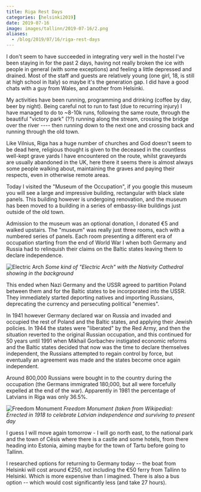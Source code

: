 ```yaml
--- 
title: Riga Rest Days
categories: [helsinki2019]
date: 2019-07-16
image: images/tallinn/2019-07-16/2.png
aliases:
  - /blog/2019/07/16/riga-rest-days
---
```


I don't seem to have succeeded in integrating very well in the hostel I've
been staying in for the past 2 days, having not really broken the ice with
people in general (with some exceptions) and feeling a little depressed and
drained. Most of the staff and guests are relatively young (one girl, 18, is 
still at high school in Italy) so maybe it's the generation gap. I did have a
good chats with a guy from Wales, and another from Helsinki.

My activities have been running, programming and drinking (coffee by day, beer
by night). Being careful not to run to fast (due to recurring injury) I have
managed to do to ~8-10k runs, following the same route, through the beautiful
"victory park" (??) running along the stream, crossing the bridge over the
river ---- then running down to the next one and crossing back and running
through the old
town.

Like Vilnius, Riga has a huge number of churches and God doesn't seem to be
dead here, religious thought is given to the deceased in the countless
well-kept grave yards I have encountered on the route, whilst graveyards are
usually abandoned in the UK, here there it seems there is almost always some
people walking about, maintaining the graves and paying their respects, even
in otherwise remote areas.

Today I visited the "Museum of the Occupation", if you google this museum you
will see a large and impressive building, rectangular with black slate panels.
This building however is undergoing renovation, and the museum has been moved
to a building in a series of embassy-like buildings just outside of the old
town.

Admission to the museum was an optional donation, I donated €5 and walked
upstairs. The "museum" was really just three rooms, each with a numbered
series of panels. Each room presenting a different era of occupation starting
from the end of World War I when both Germany and Russia had to relinquish
their claims on the Baltic states leaving them to declare independence.

![Electric Arch](/images/tallinn/2019-07-16/1.JPG)
*Some kind of "Electric Arch" with the Nativity Cathedral showing in the
background*

This ended when Nazi Germany and the USSR agreed to partition Poland
between them and for the Baltic states to be incorporated into the USSR. They
immediately started deporting natives and importing Russians, deprecating the
currency and persecuting political "enemies".

In 1941 however Germany declared war on Russia and invaded and occupied the
rest of Poland and the Baltic states, and applying their Jewish policies. In
1944 the states were "liberated" by the Red Army, and then the situation
reverted to the original Russian occupation, and this continued for 50 years
until 1991 when Mikhail Gorbachev instigated economic reforms and the Baltic
states decided that now was the time to declare themselves independent, the
Russians attempted to regain control by force, but eventually an agreement was
made and the states become once again independent.

Around 800,000 Russians were bought in to the country during the occupation
(the Germans immigrated 180,000, but all were forcefully expelled at the end
of the war). Apparently in 1981 the percentage of Latvians in Riga was only
36.5%.

![Freedom Monument](/images/tallinn/2019-07-16/2.png)
*Freedom Monument (taken from Wikipedia): Errected in 1918 to celebrate
Latvian independence and surviving to present day*

I guess I will move again tomorrow - I will go north east, to the national
park and the town of Cēsis where there is a castle and some hotels, from there
heading into Estonia, aiming maybe for the town of Tartu before going to
Tallinn.

I researched options for returning to Germany today -- the boat from Helsinki
will cost around €250, not including the €50 ferry from Tallinn to Helsinki.
Which is more expensive than I imagined. There is also a bus option -- which
would cost significantly less (and take 27 hours).
